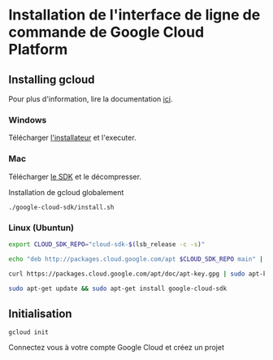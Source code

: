 # Installation de l'interface de ligne de commande de Google Cloud Platform

## Installing gcloud

Pour plus d'information, lire la documentation [ici](https://cloud.google.com/sdk/docs/).

### Windows
Télécharger [l'installateur](https://dl.google.com/dl/cloudsdk/channels/rapid/GoogleCloudSDKInstaller.exe) et l'executer.

### Mac
Télécharger [le SDK](https://dl.google.com/dl/cloudsdk/channels/rapid/downloads/google-cloud-sdk-226.0.0-darwin-x86_64.tar.gz) et le décompresser.

Installation de gcloud globalement
```
./google-cloud-sdk/install.sh
```

### Linux (Ubuntun)
``` bash
export CLOUD_SDK_REPO="cloud-sdk-$(lsb_release -c -s)"

echo "deb http://packages.cloud.google.com/apt $CLOUD_SDK_REPO main" | sudo tee -a /etc/apt/sources.list.d/google-cloud-sdk.list

curl https://packages.cloud.google.com/apt/doc/apt-key.gpg | sudo apt-key add -

sudo apt-get update && sudo apt-get install google-cloud-sdk
```

## Initialisation

```
gcloud init
```

Connectez vous à votre compte Google Cloud et créez un projet